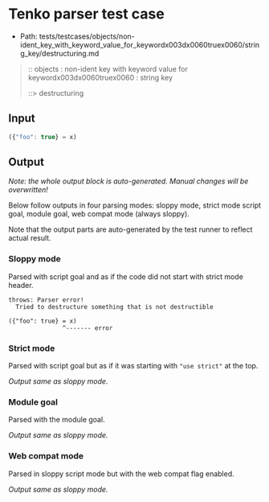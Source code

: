 # Tenko parser test case

- Path: tests/testcases/objects/non-ident_key_with_keyword_value_for_keywordx003dx0060truex0060/string_key/destructuring.md

> :: objects : non-ident key with keyword value for keywordx003dx0060truex0060 : string key
>
> ::> destructuring

## Input

`````js
({"foo": true} = x)
`````

## Output

_Note: the whole output block is auto-generated. Manual changes will be overwritten!_

Below follow outputs in four parsing modes: sloppy mode, strict mode script goal, module goal, web compat mode (always sloppy).

Note that the output parts are auto-generated by the test runner to reflect actual result.

### Sloppy mode

Parsed with script goal and as if the code did not start with strict mode header.

`````
throws: Parser error!
  Tried to destructure something that is not destructible

({"foo": true} = x)
               ^------- error
`````

### Strict mode

Parsed with script goal but as if it was starting with `"use strict"` at the top.

_Output same as sloppy mode._

### Module goal

Parsed with the module goal.

_Output same as sloppy mode._

### Web compat mode

Parsed in sloppy script mode but with the web compat flag enabled.

_Output same as sloppy mode._
